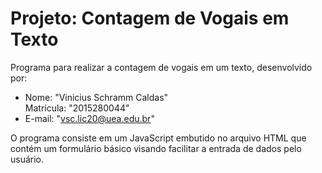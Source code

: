 # Projeto: Contagem de Vogais em Texto

Programa para realizar a contagem de vogais em um texto, desenvolvido por:

 - Nome: "Vinicius Schramm Caldas"  
  Matrícula: "2015280044"
 - E-mail: "vsc.lic20@uea.edu.br"
           
O programa consiste em um JavaScript embutido no arquivo HTML que contém um formulário básico visando facilitar a entrada de dados pelo usuário.
